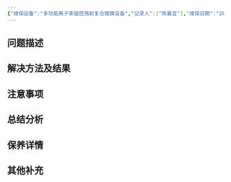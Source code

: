 ```yaml
---
{"维保设备":"多功能离子束磁控溅射复合镀膜设备","记录人":["陈襄宜"],"维保日期":"2024-09-26","维保类型":null,"维保部位":null,"维保参与人员":["王博博","杨文文"],"外部援助":null,"是否成功":true,"tags":null,"dg-publish":true,"permalink":"/设备维保/维保记录/多功能离子束磁控溅射复合镀膜设备/2024-09-28录入1/","dgPassFrontmatter":true}
---
```


## 问题描述

## 解决方法及结果

## 注意事项

## 总结分析

## 保养详情

## 其他补充